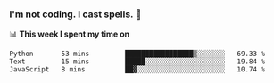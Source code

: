### I'm not coding. I cast spells. 🎩

📊 **This week I spent my time on**
<!--START_SECTION:waka-->
```text
Python       53 mins         █████████████████▒░░░░░░░   69.33 % 
Text         15 mins         █████░░░░░░░░░░░░░░░░░░░░   19.84 % 
JavaScript   8 mins          ██▓░░░░░░░░░░░░░░░░░░░░░░   10.74 % 
```
<!--END_SECTION:waka-->
